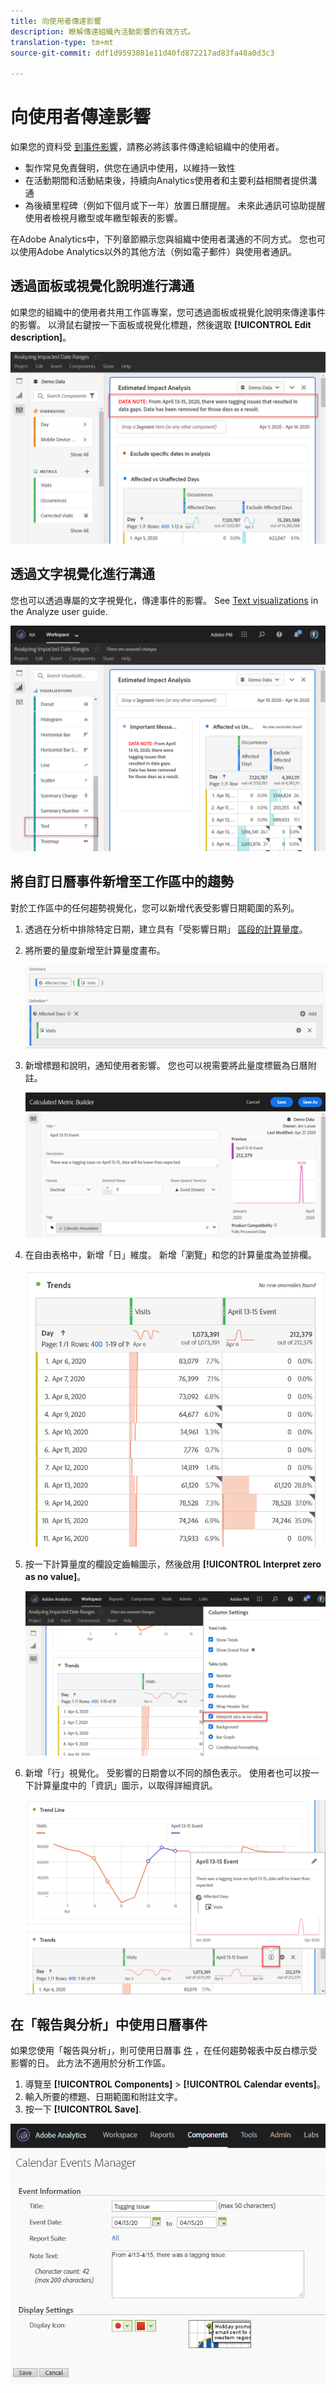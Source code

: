 ```yaml
---
title: 向使用者傳達影響
description: 瞭解傳達組織內活動影響的有效方式。
translation-type: tm+mt
source-git-commit: ddf1d9593881e11d40fd872217ad83fa48a0d3c3

---
```



# 向使用者傳達影響

如果您的資料受 [到事件影響](../event-impacted.md)，請務必將該事件傳達給組織中的使用者。

* 製作常見免責聲明，供您在通訊中使用，以維持一致性
* 在活動期間和活動結束後，持續向Analytics使用者和主要利益相關者提供溝通
* 為後續里程碑（例如下個月或下一年）放置日曆提醒。 未來此通訊可協助提醒使用者檢視月繳型或年繳型報表的影響。

在Adobe Analytics中，下列章節顯示您與組織中使用者溝通的不同方式。 您也可以使用Adobe Analytics以外的其他方法（例如電子郵件）與使用者通訊。

## 透過面板或視覺化說明進行溝通

如果您的組織中的使用者共用工作區專案，您可透過面板或視覺化說明來傳達事件的影響。 以滑鼠右鍵按一下面板或視覺化標題，然後選取 **[!UICONTROL Edit description]**。

![面板說明](../assets/panel_description.png)

## 透過文字視覺化進行溝通

您也可以透過專屬的文字視覺化，傳達事件的影響。 See [Text visualizations](/help/analyze/analysis-workspace/visualizations/text.md) in the Analyze user guide.

![文字視覺化](../assets/text_visualization.png)

## 將自訂日曆事件新增至工作區中的趨勢

對於工作區中的任何趨勢視覺化，您可以新增代表受影響日期範圍的系列。

1. 透過在分析中排除特定日期，建立具有「受影響日期」 [區段的計算量度](/help/components/c-segmentation/use-cases/exclude-date-range.md)。
1. 將所要的量度新增至計算量度畫布。

   ![量度](../assets/calcmetric_event.png)

1. 新增標題和說明，通知使用者影響。 您也可以視需要將此量度標籤為日曆附註。

   ![標題和說明](../assets/calcmetric_title_description.png)

1. 在自由表格中，新增「日」維度。 新增「瀏覽」和您的計算量度為並排欄。

   ![自由表格](../assets/calcmetric_freeform.png)

1. 按一下計算量度的欄設定齒輪圖示，然後啟用 **[!UICONTROL Interpret zero as no value]**。

   ![計算量度設定](../assets/calcmetric_zero_no_value.png)

1. 新增「行」視覺化。 受影響的日期會以不同的顏色表示。 使用者也可以按一下計算量度中的「資訊」圖示，以取得詳細資訊。

   ![資訊圖示](../assets/calcmetric_infoicon.png)

## 在「報告與分析」中使用日曆事件

如果您使用「報告與分析」，則可使用日曆事 [件](/help/components/t-calendar-event.md) ，在任何趨勢報表中反白標示受影響的日。 此方法不適用於分析工作區。

1. 導覽至 **[!UICONTROL Components]** > **[!UICONTROL Calendar events]**。
2. 輸入所要的標題、日期範圍和附註文字。
3. 按一下 **[!UICONTROL Save]**.

![日曆事件](../assets/exclude_calendar_event.png)
